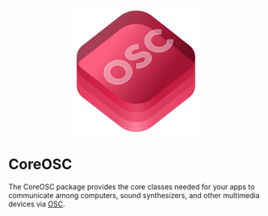 <p align="center">
    <img src="osckit-icon.svg" width="256" align="middle" alt=“CoreOSC”/>
</p>

# CoreOSC
The CoreOSC package provides the core classes needed for your apps to communicate among computers, sound synthesizers, and other multimedia devices via [OSC](http://opensoundcontrol.org/README.html). 
